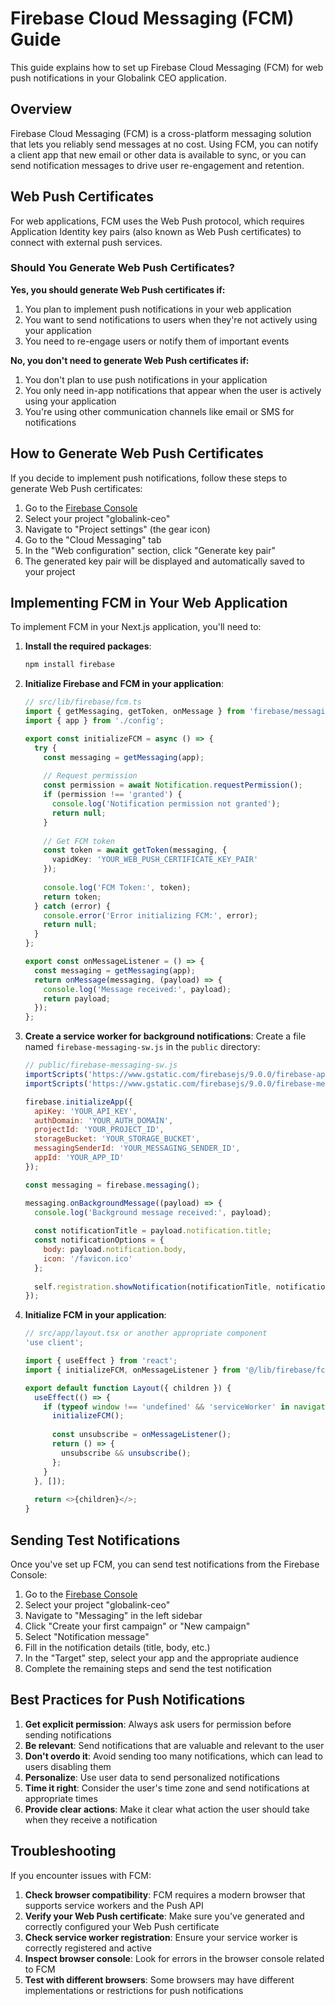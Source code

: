 # Firebase Cloud Messaging (FCM) Guide

This guide explains how to set up Firebase Cloud Messaging (FCM) for web push notifications in your Globalink CEO application.

## Overview

Firebase Cloud Messaging (FCM) is a cross-platform messaging solution that lets you reliably send messages at no cost. Using FCM, you can notify a client app that new email or other data is available to sync, or you can send notification messages to drive user re-engagement and retention.

## Web Push Certificates

For web applications, FCM uses the Web Push protocol, which requires Application Identity key pairs (also known as Web Push certificates) to connect with external push services.

### Should You Generate Web Push Certificates?

**Yes, you should generate Web Push certificates if:**

1. You plan to implement push notifications in your web application
2. You want to send notifications to users when they're not actively using your application
3. You need to re-engage users or notify them of important events

**No, you don't need to generate Web Push certificates if:**

1. You don't plan to use push notifications in your application
2. You only need in-app notifications that appear when the user is actively using your application
3. You're using other communication channels like email or SMS for notifications

## How to Generate Web Push Certificates

If you decide to implement push notifications, follow these steps to generate Web Push certificates:

1. Go to the [Firebase Console](https://console.firebase.google.com/)
2. Select your project "globalink-ceo"
3. Navigate to "Project settings" (the gear icon)
4. Go to the "Cloud Messaging" tab
5. In the "Web configuration" section, click "Generate key pair"
6. The generated key pair will be displayed and automatically saved to your project

## Implementing FCM in Your Web Application

To implement FCM in your Next.js application, you'll need to:

1. **Install the required packages**:
   ```bash
   npm install firebase
   ```

2. **Initialize Firebase and FCM in your application**:
   ```typescript
   // src/lib/firebase/fcm.ts
   import { getMessaging, getToken, onMessage } from 'firebase/messaging';
   import { app } from './config';

   export const initializeFCM = async () => {
     try {
       const messaging = getMessaging(app);
       
       // Request permission
       const permission = await Notification.requestPermission();
       if (permission !== 'granted') {
         console.log('Notification permission not granted');
         return null;
       }
       
       // Get FCM token
       const token = await getToken(messaging, {
         vapidKey: 'YOUR_WEB_PUSH_CERTIFICATE_KEY_PAIR'
       });
       
       console.log('FCM Token:', token);
       return token;
     } catch (error) {
       console.error('Error initializing FCM:', error);
       return null;
     }
   };

   export const onMessageListener = () => {
     const messaging = getMessaging(app);
     return onMessage(messaging, (payload) => {
       console.log('Message received:', payload);
       return payload;
     });
   };
   ```

3. **Create a service worker for background notifications**:
   Create a file named `firebase-messaging-sw.js` in the `public` directory:
   ```javascript
   // public/firebase-messaging-sw.js
   importScripts('https://www.gstatic.com/firebasejs/9.0.0/firebase-app-compat.js');
   importScripts('https://www.gstatic.com/firebasejs/9.0.0/firebase-messaging-compat.js');

   firebase.initializeApp({
     apiKey: 'YOUR_API_KEY',
     authDomain: 'YOUR_AUTH_DOMAIN',
     projectId: 'YOUR_PROJECT_ID',
     storageBucket: 'YOUR_STORAGE_BUCKET',
     messagingSenderId: 'YOUR_MESSAGING_SENDER_ID',
     appId: 'YOUR_APP_ID'
   });

   const messaging = firebase.messaging();

   messaging.onBackgroundMessage((payload) => {
     console.log('Background message received:', payload);
     
     const notificationTitle = payload.notification.title;
     const notificationOptions = {
       body: payload.notification.body,
       icon: '/favicon.ico'
     };
     
     self.registration.showNotification(notificationTitle, notificationOptions);
   });
   ```

4. **Initialize FCM in your application**:
   ```typescript
   // src/app/layout.tsx or another appropriate component
   'use client';
   
   import { useEffect } from 'react';
   import { initializeFCM, onMessageListener } from '@/lib/firebase/fcm';

   export default function Layout({ children }) {
     useEffect(() => {
       if (typeof window !== 'undefined' && 'serviceWorker' in navigator) {
         initializeFCM();
         
         const unsubscribe = onMessageListener();
         return () => {
           unsubscribe && unsubscribe();
         };
       }
     }, []);
     
     return <>{children}</>;
   }
   ```

## Sending Test Notifications

Once you've set up FCM, you can send test notifications from the Firebase Console:

1. Go to the [Firebase Console](https://console.firebase.google.com/)
2. Select your project "globalink-ceo"
3. Navigate to "Messaging" in the left sidebar
4. Click "Create your first campaign" or "New campaign"
5. Select "Notification message"
6. Fill in the notification details (title, body, etc.)
7. In the "Target" step, select your app and the appropriate audience
8. Complete the remaining steps and send the test notification

## Best Practices for Push Notifications

1. **Get explicit permission**: Always ask users for permission before sending notifications
2. **Be relevant**: Send notifications that are valuable and relevant to the user
3. **Don't overdo it**: Avoid sending too many notifications, which can lead to users disabling them
4. **Personalize**: Use user data to send personalized notifications
5. **Time it right**: Consider the user's time zone and send notifications at appropriate times
6. **Provide clear actions**: Make it clear what action the user should take when they receive a notification

## Troubleshooting

If you encounter issues with FCM:

1. **Check browser compatibility**: FCM requires a modern browser that supports service workers and the Push API
2. **Verify your Web Push certificate**: Make sure you've generated and correctly configured your Web Push certificate
3. **Check service worker registration**: Ensure your service worker is correctly registered and active
4. **Inspect browser console**: Look for errors in the browser console related to FCM
5. **Test with different browsers**: Some browsers may have different implementations or restrictions for push notifications
